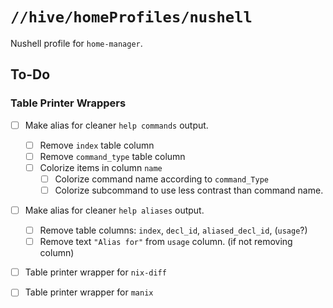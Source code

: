 # `//hive/homeProfiles/nushell`

Nushell profile for `home-manager`.

## To-Do

### Table Printer Wrappers

- [ ] Make alias for cleaner `help commands` output.

  - [ ] Remove `index` table column
  - [ ] Remove `command_type` table column
  - [ ] Colorize items in column `name`
    - [ ] Colorize command name according to `command_Type`
    - [ ] Colorize subcommand to use less contrast than command name.

- [ ] Make alias for cleaner `help aliases` output.

  - [ ] Remove table columns: `index`, `decl_id`, `aliased_decl_id`, (`usage`?)
  - [ ] Remove text `"Alias for"` from `usage` column. (if not removing column)

- [ ] Table printer wrapper for `nix-diff`
- [ ] Table printer wrapper for `manix`
